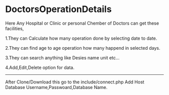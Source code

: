 # DoctorsOperationDetails
Here Any Hospital or Clinic or personal Chember of Doctors can get these facilities,

1.They can Calculate how many operation done by selecting date to date.

2.They can find age to age operation how many happend in selected days.

3.They can search anything like Desies name unit etc...

4.Add,Edit,Delete option for data.



-----------------------------
After Clone/Download this go to the include/connect.php
Add Host Database Username,Passwoard,Database Name.
